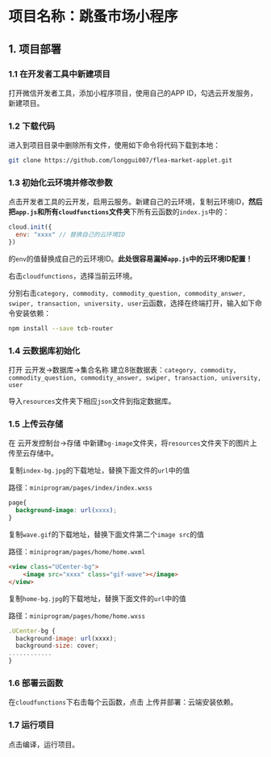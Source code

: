 # 项目名称：跳蚤市场小程序

## 1. 项目部署

### 1.1 在开发者工具中新建项目

打开微信开发者工具，添加小程序项目，使用自己的APP ID，勾选云开发服务，新建项目。

### 1.2 下载代码

进入到项目目录中删除所有文件，使用如下命令将代码下载到本地：

```bash
git clone https://github.com/longgui007/flea-market-applet.git
```
### 1.3 初始化云环境并修改参数

点击开发者工具的云开发，启用云服务。新建自己的云环境，复制云环境ID，**然后把`app.js`和所有`cloudfunctions`文件夹**下所有云函数的`index.js`中的：

```javascript
cloud.init({
  env: "xxxx" // 替换自己的云环境ID
})
```

的`env`的值替换成自己的云环境ID。**此处很容易漏掉`app.js`中的云环境ID配置！**

右击`cloudfunctions`，选择当前云环境。

分别右击`category, commodity, commodity_question, commodity_answer, swiper, transaction, university, user`云函数，选择在终端打开，输入如下命令安装依赖：

```bash
npm install --save tcb-router
```

### 1.4 云数据库初始化

打开 云开发->数据库->集合名称 建立8张数据表：`category, commodity, commodity_question, commodity_answer, swiper, transaction, university, user`

导入`resources`文件夹下相应`json`文件到指定数据库。

### 1.5 上传云存储

在 云开发控制台->存储 中新建`bg-image`文件夹，将`resources`文件夹下的图片上传至云存储中。

复制`index-bg.jpg`的下载地址，替换下面文件的`url`中的值

路径：`miniprogram/pages/index/index.wxss`

```CSS
page{
  background-image: url(xxxx);
}

```

复制`wave.gif`的下载地址，替换下面文件第二个`image src`的值

路径：`miniprogram/pages/home/home.wxml`

```html
<view class="UCenter-bg">
    <image src="xxxx" class="gif-wave"></image>
</view>
```

复制`home-bg.jpg`的下载地址，替换下面文件的`url`中的值

路径：`miniprogram/pages/home/home.wxss`

```javascript
.UCenter-bg {
  background-image: url(xxxx);
  background-size: cover;
............
}
```

### 1.6 部署云函数

在`cloudfunctions`下右击每个云函数，点击 上传并部署：云端安装依赖。

### 1.7 运行项目

点击编译，运行项目。

